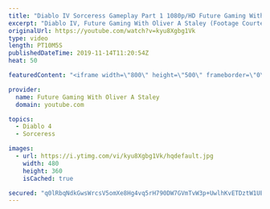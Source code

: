```yaml
---
title: "Diablo IV Sorceress Gameplay Part 1 1080p/HD Future Gaming With Oliver A Staley"
excerpt: "Diablo IV, Future Gaming With Oliver A Staley (Footage Courtesy Of Game Informer)"
originalUrl: https://youtube.com/watch?v=kyu8Xgbg1Vk
type: video
length: PT10M5S
publishedDateTime: 2019-11-14T11:20:54Z
heat: 50

featuredContent: "<iframe width=\"800\" height=\"500\" frameborder=\"0\" src=\"https://www.youtube.com/embed/kyu8Xgbg1Vk\" allow=\"accelerometer; autoplay; encrypted-media; gyroscope; picture-in-picture\" allowfullscreen></iframe>"

provider:
  name: Future Gaming With Oliver A Staley
  domain: youtube.com

topics:
  - Diablo 4
  - Sorceress

images:
  - url: https://i.ytimg.com/vi/kyu8Xgbg1Vk/hqdefault.jpg
    width: 480
    height: 360
    isCached: true

secured: "q0lRbqNdkGwsWrcsV5omXe8Hg4vq5rH790DW7GVmTvW3p+UwlhKvETDztW1UEddNEG5a2fzupNp6wTdodEJXEtTjnx2gBlSEljFcpPzjnU9CXnvu7BHZaJJMLXqPfJcmWongjwIhensv4XCiN3tK+nmmRCEbq9XEgfuQg09tuvrvxLuTmzEtAO6LzqfwFdgskodbvE9CD8Pga4qFSuyZr/LZwi+FIK0aw7G9zsAp1uOvKCG9T6xP1vCzT4hIFn6/rySJ2OobJVwhjW7A7sD/1i+upkzQ0/2QMEQA3xwBqZtLWKjMzB2AmwaXzqn3+4IPO2Dmz6TDeUAWuTCW/QBawYTHHDftTmho8tAV5yE7W9CE1VgBPboQsbN0qyT5PYyHnsBuaTNIrzAeAj0sEoGMmh5pRmt45ZpdcnxKDUDxLZ4=;A0T9CwjfRpffh0N/KyG8vg=="
---
```


